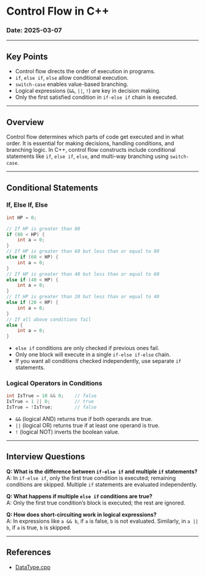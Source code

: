 # Control Flow in C++

### Date: 2025-03-07

---

## Key Points

- Control flow directs the order of execution in programs.
- `if`, `else if`, `else` allow conditional execution.
- `switch-case` enables value-based branching.
- Logical expressions (`&&`, `||`, `!`) are key in decision making.
- Only the first satisfied condition in `if-else if` chain is executed.

---

## Overview

Control flow determines which parts of code get executed and in what order. It is essential for making decisions, handling conditions, and branching logic. In C++, control flow constructs include conditional statements like `if`, `else if`, `else`, and multi-way branching using `switch-case`.

---

## Conditional Statements

### If, Else If, Else

```cpp
int HP = 0;

// If HP is greater than 80
if (80 < HP) {
    int a = 0;
}
// If HP is greater than 60 but less than or equal to 80
else if (60 < HP) {
    int a = 0;
}
// If HP is greater than 40 but less than or equal to 60
else if (40 < HP) {
    int a = 0;
}
// If HP is greater than 20 but less than or equal to 40
else if (20 < HP) {
    int a = 0;
}
// If all above conditions fail
else {
    int a = 0;
}
```

- `else if` conditions are only checked if previous ones fail.
- Only one block will execute in a single `if-else if-else` chain.
- If you want all conditions checked independently, use separate `if` statements.

### Logical Operators in Conditions

```cpp
int IsTrue = 10 && 0;    // false
IsTrue = 1 || 0;         // true
IsTrue = !IsTrue;        // false
```

- `&&` (logical AND) returns true if both operands are true.
- `||` (logical OR) returns true if at least one operand is true.
- `!` (logical NOT) inverts the boolean value.

---

## Interview Questions

**Q: What is the difference between `if-else if` and multiple `if` statements?**  
A: In `if-else if`, only the first true condition is executed; remaining conditions are skipped. Multiple `if` statements are evaluated independently.

**Q: What happens if multiple `else if` conditions are true?**  
A: Only the first true condition’s block is executed; the rest are ignored.

**Q: How does short-circuiting work in logical expressions?**  
A: In expressions like `a && b`, if `a` is false, `b` is not evaluated. Similarly, in `a || b`, if `a` is true, `b` is skipped.

---

## References

- [DataType.cpp](codes/DataType.cpp)

